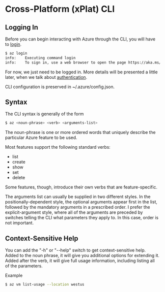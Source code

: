 Cross-Platform (xPlat) CLI
==========================

## Logging In

Before you can begin interacting with Azure through the CLI, you will have to
[login](auth.md).

```bash
$ az login
info:    Executing command login
info:    To sign in, use a web browser to open the page https://aka.ms/devicelogin and enter the code XXXXXXXX to authenticate.
```

For now, we just need to be logged in.  More details will be presented a 
little later, when we talk about [authentication](auth.md).

CLI configuration is preserved in ~/.azure/config.json.

## Syntax

The CLI syntax is generally of the form

```bash
$ az <noun-phrase> <verb> <arguments-list>
```

The noun-phrase is one or more ordered words that uniquely describe the 
particular Azure feature to be used.

Most features support the following standard verbs:
* list
* create
* show
* set
* delete

Some features, though, introduce their own verbs that are feature-specific.

The arguments list can usually be supplied in two different styles.  In
the positionally-dependent style, the optional arguments appear first in
the list, followed by the mandatory arguments in a prescribed order.
I prefer the explicit-argument style, where all of the arguments are preceded
by switches telling the CLI what parameters they apply to.  In this case,
order is not important.

## Context-Sensitive Help

You can add the "-h" or "--help" switch to get context-sensitive help.  Added
to the noun phrase, it will give you additional options for extending it.
Added after the verb, it will give full usage information, including listing
all of the parameters.

Example 

```bash
$ az vm list-usage --location westus
```
